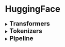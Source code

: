 <h1 id="huggingface">HuggingFace</h1>

<div style='width:1000px;margin:auto'>

<details><summary> <b style="font-size:20px">Transformers</b></summary><ul>

<details><summary>How to use <b>transformers</b> library</summary>
<a href="./0_notebooks/02_transformers.html">notebook</a>
</details>

<details><summary>Using <b>BERT</b>/<b>DistilBERT</b> as Embeddings [Arabic/English]</summary>
Use BERT for embedding and sklearn model after it.
<a href="./0_notebooks/A_Visual_Notebook_to_Using_BERT_for_the_First_Time.html"><b >notebook</b></a><br>
<a href="./0_notebooks/3.03. Generating BERT embedding .html"><b >Another Detailed Notebook</b></a>
<br>
<a href="./0_notebooks/3.04. Extracting embeddings from all encoder layers of BERT.html"><b >Extract Embedding from any encoder in Bert</b></a>
</details>

<details><summary>Fine-tune BERT for Text Classification</summary>
<a href="./0_notebooks/3.06. Text classification.html"><b >notebook</b></a><br></details>

<details><summary>BERT on Question-Answering</summary>
<a href="./0_notebooks/3.09. Q&A with finetuned BERT .html"><b >notebook</b></a><br></details>

<details><summary>Extract Embeddings from <b>Albert</b> </summary>
<a href="./0_notebooks/4.03. Extracting embeddings with ALBERT.html"><b >notebook</b></a><br></details>

<details><summary>Extract Embeddings from <b>RoBERTa</b> </summary>
<a href="./0_notebooks/4.05. Exploring the RoBERTa tokenizer .html"><b >notebook</b></a><br></details>

<a href="./0_notebooks/transformer_on_text_classification.html"><b>Different Arch. for text classification problem</b></a>
</ul></details>



<details><summary> <b style="font-size:20px">Tokenizers</b></summary><ul>
 <b>BERT</b>/<b>DistilBERT</b>/<b>Electra</b> uses <i>WordPiece</i>.<br>
 <b>XLNet</b> uses <i>SentencePiece</i>.<br>
 <b>GPT-2</b>/<b>Roberta</b> uses <i>Byte-level BPE</i>.<br><br>
<li><details><summary><b>WordPiece</b></summary><pre><code>from transformers import BertTokenizer
tokenizer = BertTokenizer.from_pretrained("bert-base-uncased")
tokenizer.tokenize("I have a new GPU!")
# ['i', 'have', 'a', 'new', 'gp', '##u', '!']
</code></pre>
</details></li>
<li><details><summary><b>SentencePiece</b></summary><pre><code>import transformers as ppb
tokenizer = ppb.XLNetTokenizer.from_pretrained('xlnet-base-cased')
tokenizer.tokenize("Don't you love transformers? We pretty sure you do.")
# ['▁Don',
# "'",
# 't',
# '▁you',
# '▁love',
# '▁transform',
# 'ers',
# '?',
# '▁We',
# '▁pretty',
# '▁sure',
# '▁you',
# '▁do',
# '.']
</code></pre>
</details></li>
<li><details><summary><b>Byte-level BPE</b></summary><pre><code>import transformers as ppb
tokenizer = ppb.GPT2Tokenizer.from_pretrained('gpt2')
tokenizer.tokenize("This is a simple to be tokenized.")
# ['This', 'Ġis', 'Ġa', 'Ġsimple', 'Ġto', 'Ġbe', 'Ġtoken', 'ized', '.']
</code></pre>
</details></li>

<li><details><summary>Any <b>other unlist model</b></summary><pre><code>import transformers as ppb

tokenizer = ppb.AutoTokenizer.from_pretrained("asafaya/bert-mini-arabic")
tokenizer.tokenize("كيف حالك اليوم؟ و حال أولادك يا عمر")
# ['كيف', 'حال', '##ك', 'اليوم', '؟', 'و', 'حال', 'اولاد', '##ك', 'يا', 'عمر']
</code></pre>
</details></li>

<li><details><summary>Build <b>Custom Tokenizer</b></summary>
<a href="https://huggingface.co/docs/tokenizers/python/latest/quicktour.html">Quicktour [huggingface's docs]</a><br>
<a href="https://huggingface.co/docs/tokenizers/python/latest/pipeline.html"><b>Normalization</b>, <b>Pre-Tokenization</b>, The <b>Model</b>, and <b>Post-Processing</b></a><br>
<a href="./0_notebooks/01_training_tokenizers.html">Custom Tokenizer</a>

</details></li>
</ul></details>

<details><summary> <b style="font-size:20px">Pipeline</b></summary><ul>

<details><summary>How to use <b>pipelines</b> [ner, sent_ana, text_extraction, ...]</summary>
<a href="./0_notebooks/03_pipelines.html">notebook</a>
</details>
</ul></details>

</div>